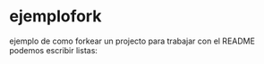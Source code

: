 # ejemplofork
ejemplo de como forkear un projecto para trabajar con el README 
podemos escribir listas:

